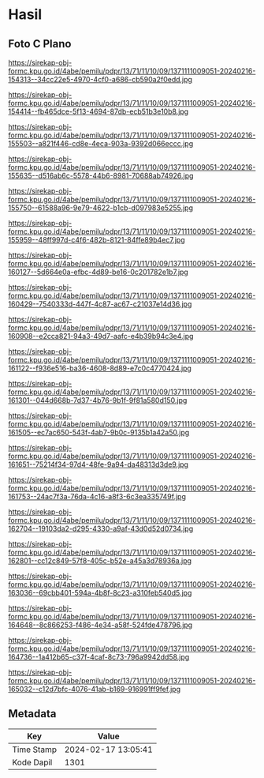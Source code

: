 # Hasil

## Foto C Plano

https://sirekap-obj-formc.kpu.go.id/4abe/pemilu/pdpr/13/71/11/10/09/1371111009051-20240216-154313--34cc22e5-4970-4cf0-a686-cb590a2f0edd.jpg

https://sirekap-obj-formc.kpu.go.id/4abe/pemilu/pdpr/13/71/11/10/09/1371111009051-20240216-154414--fb465dce-5f13-4694-87db-ecb51b3e10b8.jpg

https://sirekap-obj-formc.kpu.go.id/4abe/pemilu/pdpr/13/71/11/10/09/1371111009051-20240216-155503--a821f446-cd8e-4eca-903a-9392d066eccc.jpg

https://sirekap-obj-formc.kpu.go.id/4abe/pemilu/pdpr/13/71/11/10/09/1371111009051-20240216-155635--d516ab6c-5578-44b6-8981-70688ab74926.jpg

https://sirekap-obj-formc.kpu.go.id/4abe/pemilu/pdpr/13/71/11/10/09/1371111009051-20240216-155750--61588a96-9e79-4622-b1cb-d097983e5255.jpg

https://sirekap-obj-formc.kpu.go.id/4abe/pemilu/pdpr/13/71/11/10/09/1371111009051-20240216-155959--48ff997d-c4f6-482b-8121-84ffe89b4ec7.jpg

https://sirekap-obj-formc.kpu.go.id/4abe/pemilu/pdpr/13/71/11/10/09/1371111009051-20240216-160127--5d664e0a-efbc-4d89-be16-0c201782e1b7.jpg

https://sirekap-obj-formc.kpu.go.id/4abe/pemilu/pdpr/13/71/11/10/09/1371111009051-20240216-160429--7540333d-447f-4c87-ac67-c21037e14d36.jpg

https://sirekap-obj-formc.kpu.go.id/4abe/pemilu/pdpr/13/71/11/10/09/1371111009051-20240216-160908--e2cca821-94a3-49d7-aafc-e4b39b94c3e4.jpg

https://sirekap-obj-formc.kpu.go.id/4abe/pemilu/pdpr/13/71/11/10/09/1371111009051-20240216-161122--f936e516-ba36-4608-8d89-e7c0c4770424.jpg

https://sirekap-obj-formc.kpu.go.id/4abe/pemilu/pdpr/13/71/11/10/09/1371111009051-20240216-161301--044d668b-7d37-4b76-9b1f-9f81a580d150.jpg

https://sirekap-obj-formc.kpu.go.id/4abe/pemilu/pdpr/13/71/11/10/09/1371111009051-20240216-161505--ec7ac650-543f-4ab7-9b0c-9135b1a42a50.jpg

https://sirekap-obj-formc.kpu.go.id/4abe/pemilu/pdpr/13/71/11/10/09/1371111009051-20240216-161651--75214f34-97d4-48fe-9a94-da48313d3de9.jpg

https://sirekap-obj-formc.kpu.go.id/4abe/pemilu/pdpr/13/71/11/10/09/1371111009051-20240216-161753--24ac7f3a-76da-4c16-a8f3-6c3ea335749f.jpg

https://sirekap-obj-formc.kpu.go.id/4abe/pemilu/pdpr/13/71/11/10/09/1371111009051-20240216-162704--19103da2-d295-4330-a9af-43d0d52d0734.jpg

https://sirekap-obj-formc.kpu.go.id/4abe/pemilu/pdpr/13/71/11/10/09/1371111009051-20240216-162801--cc12c849-57f8-405c-b52e-a45a3d78936a.jpg

https://sirekap-obj-formc.kpu.go.id/4abe/pemilu/pdpr/13/71/11/10/09/1371111009051-20240216-163036--69cbb401-594a-4b8f-8c23-a310feb540d5.jpg

https://sirekap-obj-formc.kpu.go.id/4abe/pemilu/pdpr/13/71/11/10/09/1371111009051-20240216-164648--8c866253-f486-4e34-a58f-524fde478796.jpg

https://sirekap-obj-formc.kpu.go.id/4abe/pemilu/pdpr/13/71/11/10/09/1371111009051-20240216-164736--1a412b65-c37f-4caf-8c73-796a9942dd58.jpg

https://sirekap-obj-formc.kpu.go.id/4abe/pemilu/pdpr/13/71/11/10/09/1371111009051-20240216-165032--c12d7bfc-4076-41ab-b169-916991ff9fef.jpg


## Metadata

| Key        | Value               |
| ---------- | ------------------- |
| Time Stamp | 2024-02-17 13:05:41 |
| Kode Dapil | 1301                |



